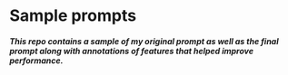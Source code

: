 # Sample prompts

##### This repo contains a sample of my original prompt as well as the final prompt along with annotations of features that helped improve performance.
